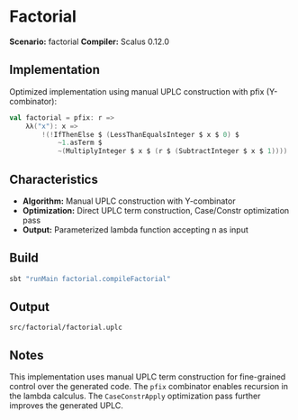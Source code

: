 # Factorial

**Scenario:** factorial
**Compiler:** Scalus 0.12.0

## Implementation

Optimized implementation using manual UPLC construction with pfix (Y-combinator):

```scala
val factorial = pfix: r =>
    λλ("x"): x =>
        !(!IfThenElse $ (LessThanEqualsInteger $ x $ 0) $
            ~1.asTerm $
            ~(MultiplyInteger $ x $ (r $ (SubtractInteger $ x $ 1))))
```

## Characteristics

- **Algorithm:** Manual UPLC construction with Y-combinator
- **Optimization:** Direct UPLC term construction, Case/Constr optimization pass
- **Output:** Parameterized lambda function accepting n as input

## Build

```bash
sbt "runMain factorial.compileFactorial"
```

## Output

`src/factorial/factorial.uplc`

## Notes

This implementation uses manual UPLC term construction for fine-grained control over the generated code. The `pfix` combinator enables recursion in the lambda calculus. The `CaseConstrApply` optimization pass further improves the generated UPLC.
